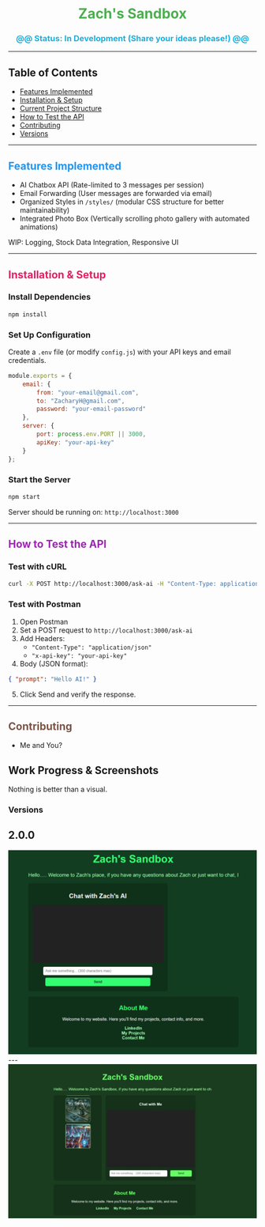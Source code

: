 <h1 align="center" style="color: #4CAF50;">Zach's Sandbox</h1>

<h3 align="center" style="color:#13b2e3;">@@ Status: In Development (Share your ideas please!) @@</h3>

---
## Table of Contents  
- [Features Implemented](#features-implemented)  
- [Installation & Setup](#installation--setup)  
- [Current Project Structure](#current-project-structure)  
- [How to Test the API](#how-to-test-the-api)  
- [Contributing](#contributing)
- [Versions](#versions)
---
<h2 id="features-implemented" style="color: #2196F3;">Features Implemented</h2>

- AI Chatbox API (Rate-limited to 3 messages per session)  
- Email Forwarding (User messages are forwarded via email)  
- Organized Styles in `/styles/` (modular CSS structure for better maintainability)
- Integrated Photo Box (Vertically scrolling photo gallery with automated animations)

WIP: Logging, Stock Data Integration, Responsive UI

---
<h2 id="installation--setup" style="color: #E91E63;">Installation & Setup</h2>

### Install Dependencies
```sh
npm install
```
### Set Up Configuration
Create a `.env` file (or modify `config.js`) with your API keys and email credentials.
```js
module.exports = {
    email: {
        from: "your-email@gmail.com",
        to: "ZacharyH@gmail.com",
        password: "your-email-password"
    },
    server: {
        port: process.env.PORT || 3000,
        apiKey: "your-api-key"
    }
};
```
### Start the Server
```sh
npm start
```
Server should be running on: `http://localhost:3000`

---
<h2 id="how-to-test-the-api" style="color: #9C27B0;">How to Test the API</h2>

### Test with cURL
```sh
curl -X POST http://localhost:3000/ask-ai -H "Content-Type: application/json" -H "x-api-key: your-api-key" -d '{"prompt":"Hello AI!"}'
```
### Test with Postman
1. Open Postman  
2. Set a POST request to `http://localhost:3000/ask-ai`  
3. Add Headers:  
   - `"Content-Type": "application/json"`  
   - `"x-api-key": "your-api-key"`  
4. Body (JSON format):
```json
{ "prompt": "Hello AI!" }
```
5. Click Send and verify the response.

---

<h2 id="contributing" style="color: #795548;">Contributing</h2>

- Me and You?

## Work Progress & Screenshots

Nothing is better than a visual.

### **Versions**
**2.0.0**
---
<img src="./images/Version1.png" width="600px">
---
<img src="./images/Version2.png" width="600px">
